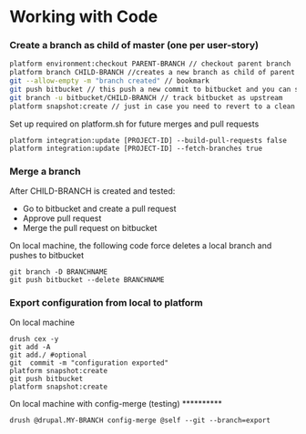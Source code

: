# Working with Code

### Create a branch as child of master \(one per user-story\)

```bash
platform environment:checkout PARENT-BRANCH // checkout parent branch
platform branch CHILD-BRANCH //creates a new branch as child of parent (1 min process)
git --allow-empty -m "branch created" // bookmark
git push bitbucket // this push a new commit to bitbucket and you can see changes on bitbucket and platform are linked
git branch -u bitbucket/CHILD-BRANCH // track bitbucket as upstream
platform snapshot:create // just in case you need to revert to a clean branch
```

Set up required on platform.sh for future merges and pull requests

```
platform integration:update [PROJECT-ID] --build-pull-requests false
platform integration:update [PROJECT-ID] --fetch-branches true
```

### Merge a branch

After CHILD-BRANCH is created and tested:

* Go to bitbucket and create a pull request
* Approve pull request
* Merge the pull request on bitbucket

On local machine, the following code force deletes a local branch and pushes to bitbucket

```
git branch -D BRANCHNAME
git push bitbucket --delete BRANCHNAME
```

### Export configuration from local to platform

On local machine

```
drush cex -y
git add -A
git add./ #optional
git  commit -m "configuration exported"
platform snapshot:create
git push bitbucket
platform snapshot:create
```

On local machine with config-merge \(testing\) \*\*\*\*\*\*\*\*\*\*

```
drush @drupal.MY-BRANCH config-merge @self --git --branch=export
```

# 



